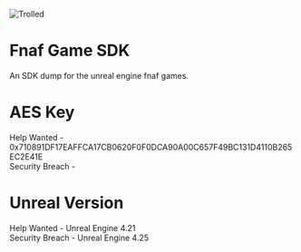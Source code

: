 ![Trolled](https://cdn.discordapp.com/attachments/770696401776672813/775878432047235102/121189248_404689587593956_2021464616640652191_n_1.jpg)  

# Fnaf Game SDK
An SDK dump for the unreal engine fnaf games.

# AES Key
Help Wanted - 0x710891DF17EAFFCA17CB0620F0F0DCA90A00C657F49BC131D4110B265EC2E41E  
Security Breach -

# Unreal Version
Help Wanted - Unreal Engine 4.21  
Security Breach - Unreal Engine 4.25
